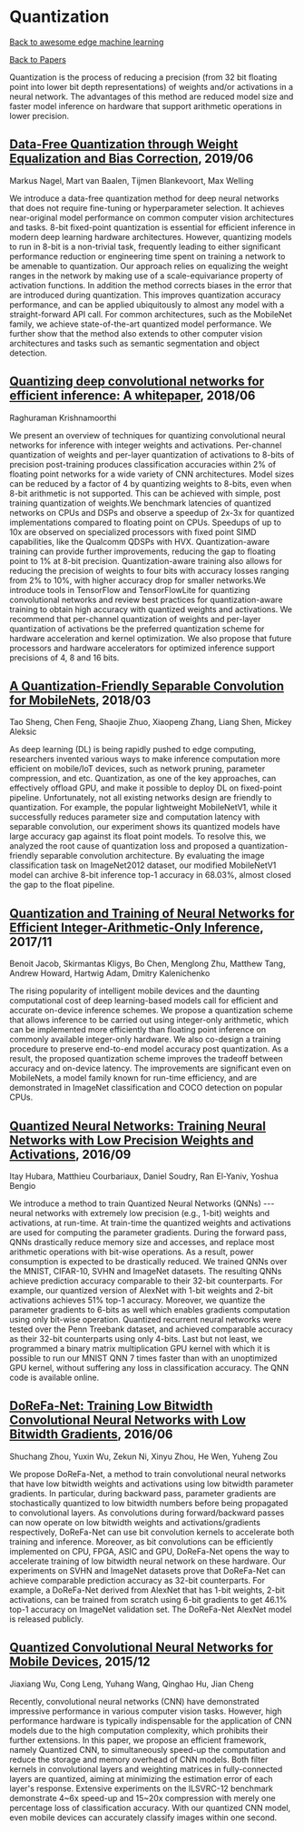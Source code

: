 # Quantization
[Back to awesome edge machine learning](https://github.com/bisonai/awesome-edge-machine-learning)

[Back to Papers](https://github.com/bisonai/awesome-edge-machine-learning/tree/master/Papers)

Quantization is the process of reducing a precision (from 32 bit floating point into lower bit depth representations) of weights and/or activations in a neural network. The advantages of this method are reduced model size and faster model inference on hardware that support arithmetic operations in lower precision.


## [Data-Free Quantization through Weight Equalization and Bias Correction](https://arxiv.org/abs/1906.04721), 2019/06
Markus Nagel, Mart van Baalen, Tijmen Blankevoort, Max Welling

We introduce a data-free quantization method for deep neural networks that does not require fine-tuning or hyperparameter selection. It achieves near-original model performance on common computer vision architectures and tasks. 8-bit fixed-point quantization is essential for efficient inference in modern deep learning hardware architectures. However, quantizing models to run in 8-bit is a non-trivial task, frequently leading to either significant performance reduction or engineering time spent on training a network to be amenable to quantization. Our approach relies on equalizing the weight ranges in the network by making use of a scale-equivariance property of activation functions. In addition the method corrects biases in the error that are introduced during quantization. This improves quantization accuracy performance, and can be applied ubiquitously to almost any model with a straight-forward API call. For common architectures, such as the MobileNet family, we achieve state-of-the-art quantized model performance. We further show that the method also extends to other computer vision architectures and tasks such as semantic segmentation and object detection.


## [Quantizing deep convolutional networks for efficient inference: A whitepaper](https://arxiv.org/abs/1806.08342), 2018/06
Raghuraman Krishnamoorthi

We present an overview of techniques for quantizing convolutional neural networks for inference with integer weights and activations. Per-channel quantization of weights and per-layer quantization of activations to 8-bits of precision post-training produces classification accuracies within 2% of floating point networks for a wide variety of CNN architectures. Model sizes can be reduced by a factor of 4 by quantizing weights to 8-bits, even when 8-bit arithmetic is not supported. This can be achieved with simple, post training quantization of weights.We benchmark latencies of quantized networks on CPUs and DSPs and observe a speedup of 2x-3x for quantized implementations compared to floating point on CPUs. Speedups of up to 10x are observed on specialized processors with fixed point SIMD capabilities, like the Qualcomm QDSPs with HVX. Quantization-aware training can provide further improvements, reducing the gap to floating point to 1% at 8-bit precision. Quantization-aware training also allows for reducing the precision of weights to four bits with accuracy losses ranging from 2% to 10%, with higher accuracy drop for smaller networks.We introduce tools in TensorFlow and TensorFlowLite for quantizing convolutional networks and review best practices for quantization-aware training to obtain high accuracy with quantized weights and activations. We recommend that per-channel quantization of weights and per-layer quantization of activations be the preferred quantization scheme for hardware acceleration and kernel optimization. We also propose that future processors and hardware accelerators for optimized inference support precisions of 4, 8 and 16 bits.


## [A Quantization-Friendly Separable Convolution for MobileNets](https://arxiv.org/abs/1803.08607), 2018/03
Tao Sheng, Chen Feng, Shaojie Zhuo, Xiaopeng Zhang, Liang Shen, Mickey Aleksic

As deep learning (DL) is being rapidly pushed to edge computing, researchers invented various ways to make inference computation more efficient on mobile/IoT devices, such as network pruning, parameter compression, and etc. Quantization, as one of the key approaches, can effectively offload GPU, and make it possible to deploy DL on fixed-point pipeline. Unfortunately, not all existing networks design are friendly to quantization. For example, the popular lightweight MobileNetV1, while it successfully reduces parameter size and computation latency with separable convolution, our experiment shows its quantized models have large accuracy gap against its float point models. To resolve this, we analyzed the root cause of quantization loss and proposed a quantization-friendly separable convolution architecture. By evaluating the image classification task on ImageNet2012 dataset, our modified MobileNetV1 model can archive 8-bit inference top-1 accuracy in 68.03%, almost closed the gap to the float pipeline.


## [Quantization and Training of Neural Networks for Efficient Integer-Arithmetic-Only Inference](https://arxiv.org/abs/1712.05877), 2017/11
Benoit Jacob, Skirmantas Kligys, Bo Chen, Menglong Zhu, Matthew Tang, Andrew Howard, Hartwig Adam, Dmitry Kalenichenko

The rising popularity of intelligent mobile devices and the daunting computational cost of deep learning-based models call for efficient and accurate on-device inference schemes. We propose a quantization scheme that allows inference to be carried out using integer-only arithmetic, which can be implemented more efficiently than floating point inference on commonly available integer-only hardware. We also co-design a training procedure to preserve end-to-end model accuracy post quantization. As a result, the proposed quantization scheme improves the tradeoff between accuracy and on-device latency. The improvements are significant even on MobileNets, a model family known for run-time efficiency, and are demonstrated in ImageNet classification and COCO detection on popular CPUs.


## [Quantized Neural Networks: Training Neural Networks with Low Precision Weights and Activations](https://arxiv.org/abs/1609.07061), 2016/09
Itay Hubara, Matthieu Courbariaux, Daniel Soudry, Ran El-Yaniv, Yoshua Bengio

We introduce a method to train Quantized Neural Networks (QNNs) --- neural networks with extremely low precision (e.g., 1-bit) weights and activations, at run-time. At train-time the quantized weights and activations are used for computing the parameter gradients. During the forward pass, QNNs drastically reduce memory size and accesses, and replace most arithmetic operations with bit-wise operations. As a result, power consumption is expected to be drastically reduced. We trained QNNs over the MNIST, CIFAR-10, SVHN and ImageNet datasets. The resulting QNNs achieve prediction accuracy comparable to their 32-bit counterparts. For example, our quantized version of AlexNet with 1-bit weights and 2-bit activations achieves 51% top-1 accuracy. Moreover, we quantize the parameter gradients to 6-bits as well which enables gradients computation using only bit-wise operation. Quantized recurrent neural networks were tested over the Penn Treebank dataset, and achieved comparable accuracy as their 32-bit counterparts using only 4-bits. Last but not least, we programmed a binary matrix multiplication GPU kernel with which it is possible to run our MNIST QNN 7 times faster than with an unoptimized GPU kernel, without suffering any loss in classification accuracy. The QNN code is available online.


## [DoReFa-Net: Training Low Bitwidth Convolutional Neural Networks with Low Bitwidth Gradients](https://arxiv.org/abs/1606.06160), 2016/06
Shuchang Zhou, Yuxin Wu, Zekun Ni, Xinyu Zhou, He Wen, Yuheng Zou

We propose DoReFa-Net, a method to train convolutional neural networks that have low bitwidth weights and activations using low bitwidth parameter gradients. In particular, during backward pass, parameter gradients are stochastically quantized to low bitwidth numbers before being propagated to convolutional layers. As convolutions during forward/backward passes can now operate on low bitwidth weights and activations/gradients respectively, DoReFa-Net can use bit convolution kernels to accelerate both training and inference. Moreover, as bit convolutions can be efficiently implemented on CPU, FPGA, ASIC and GPU, DoReFa-Net opens the way to accelerate training of low bitwidth neural network on these hardware. Our experiments on SVHN and ImageNet datasets prove that DoReFa-Net can achieve comparable prediction accuracy as 32-bit counterparts. For example, a DoReFa-Net derived from AlexNet that has 1-bit weights, 2-bit activations, can be trained from scratch using 6-bit gradients to get 46.1\% top-1 accuracy on ImageNet validation set. The DoReFa-Net AlexNet model is released publicly.


## [Quantized Convolutional Neural Networks for Mobile Devices](https://arxiv.org/abs/1512.06473), 2015/12
Jiaxiang Wu, Cong Leng, Yuhang Wang, Qinghao Hu, Jian Cheng

Recently, convolutional neural networks (CNN) have demonstrated impressive performance in various computer vision tasks. However, high performance hardware is typically indispensable for the application of CNN models due to the high computation complexity, which prohibits their further extensions. In this paper, we propose an efficient framework, namely Quantized CNN, to simultaneously speed-up the computation and reduce the storage and memory overhead of CNN models. Both filter kernels in convolutional layers and weighting matrices in fully-connected layers are quantized, aiming at minimizing the estimation error of each layer's response. Extensive experiments on the ILSVRC-12 benchmark demonstrate 4~6x speed-up and 15~20x compression with merely one percentage loss of classification accuracy. With our quantized CNN model, even mobile devices can accurately classify images within one second.


